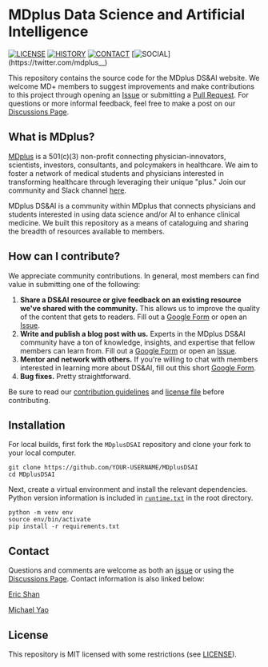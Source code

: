 # MDplus Data Science and Artificial Intelligence

[![LICENSE](https://img.shields.io/badge/license-MIT-green.svg)](LICENSE.md)
[![HISTORY](https://img.shields.io/github/last-commit/michael-s-yao/MDplusDSAI?color=green)](https://github.com/michael-s-yao/MDplusDSAI)
[![CONTACT](https://img.shields.io/badge/contact-michael%40mdplusplus.org-blue)](mailto:michael@mdplusplus.org)
[![SOCIAL](https://img.shields.io/twitter/follow/mdplus__)](https://twitter.com/mdplus__)

This repository contains the source code for the MDplus DS&AI website. We welcome MD+ members to suggest improvements and make contributions to this project through opening an [Issue](https://github.com/michael-s-yao/MDplusDSAI/issues) or submitting a [Pull Request](https://github.com/michael-s-yao/MDplusDSAI/pulls). For questions or more informal feedback, feel free to make a post on our [Discussions Page](https://github.com/michael-s-yao/MDplusDSAI/discussions).

## What is MDplus?

[MDplus](https://mdplus.community) is a 501(c)(3) non-profit connecting physician-innovators, scientists, investors, consultants, and polcymakers in healthcare. We aim to foster a network of medical students and physicians interested in transforming healthcare through leveraging their unique "plus." Join our community and Slack channel [here](https://mdplus.community/join).

MDplus DS&AI is a community within MDplus that connects physicians and students interested in using data science and/or AI to enhance clinical medicine. We built this repository as a means of cataloguing and sharing the breadth of resources available to members.

## How can I contribute?

We appreciate community contributions. In general, most members can find value in submitting one of the following:

1. **Share a DS&AI resource or give feedback on an existing resource we've shared with the community.** This allows us to improve the quality of the content that gets to readers. Fill out a [Google Form](https://forms.gle/yU7FWYEATdkjSYWg7) or open an [Issue](https://github.com/michael-s-yao/MDplusDSAI/issues).
2. **Write and publish a blog post with us.** Experts in the MDplus DS&AI community have a ton of knowledge, insights, and expertise that fellow members can learn from. Fill out a [Google Form](https://forms.gle/Gm6DXcMv461k3CRa9) or open an [Issue](https://github.com/michael-s-yao/MDplusDSAI/issues).
3. **Mentor and network with others.** If you're willing to chat with members interested in learning more about DS&AI, fill out this short [Google Form](https://forms.gle/mfh8mp3Zn5QTu4RaA).
4. **Bug fixes.** Pretty straightforward. 

Be sure to read our [contribution guidelines](CONTRIBUTING.md) and [license file](LICENSE.md) before contributing.

## Installation

For local builds, first fork the `MDplusDSAI` repository and clone your fork to your local computer.

```
git clone https://github.com/YOUR-USERNAME/MDplusDSAI
cd MDplusDSAI
```

Next, create a virtual environment and install the relevant dependencies. Python version information is included in [`runtime.txt`](runtime.txt) in the root directory.

```
python -m venv env
source env/bin/activate
pip install -r requirements.txt
```

## Contact

Questions and comments are welcome as both an [issue](https://github.com/michael-s-yao/MDplusDSAI/issues) or using the [Discussions Page](https://github.com/michael-s-yao/MDplusDSAI/discussions). Contact information is also linked below:

[Eric Shan](mailto:eric@mdplusplus.org)

[Michael Yao](mailto:michael@mdplusplus.org)

## License

This repository is MIT licensed with some restrictions (see [LICENSE](LICENSE.md)).